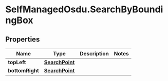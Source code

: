 # SelfManagedOsdu.SearchByBoundingBox

## Properties
Name | Type | Description | Notes
------------ | ------------- | ------------- | -------------
**topLeft** | [**SearchPoint**](SearchPoint.md) |  | 
**bottomRight** | [**SearchPoint**](SearchPoint.md) |  | 



